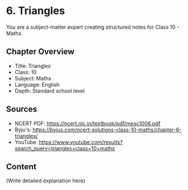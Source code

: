 # 6. Triangles

You are a subject-matter expert creating structured notes for Class 10 - Maths.

## Chapter Overview
- Title: Triangles
- Class: 10
- Subject: Maths
- Language: English
- Depth: Standard school level

## Sources
- NCERT PDF: https://ncert.nic.in/textbook/pdf/mesc1006.pdf
- Byju's: https://byjus.com/ncert-solutions-class-10-maths/chapter-6-triangles/
- YouTube: https://www.youtube.com/results?search_query=triangles+class+10+maths

## Content
(Write detailed explanation here)
